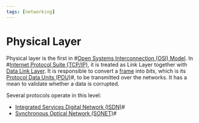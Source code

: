 ```yaml
---
tags: [networking]
---
```


# Physical Layer

Physical layer is the first in #[Open Systems Interconnection (OSI) Model](202206131632.md).
In #[Internet Protocol Suite (TCP/IP)](202206151238.md), it is treated as Link
Layer together with [Data Link Layer](202206131651.md). It is responsible to
convert a [frame](202206131651.md) into *bits*, which is its
[Protocol Data Units (PDU)](202206131643.md)#, to be transmitted over the
networks. It has a mean to validate whether a data is corrupted.

Several protocols operate in this level:
- [Integrated Services Digital Network (ISDN)](202208311145.md)#
- [Synchronous Optical Network (SONET)](202209021758.md)#
